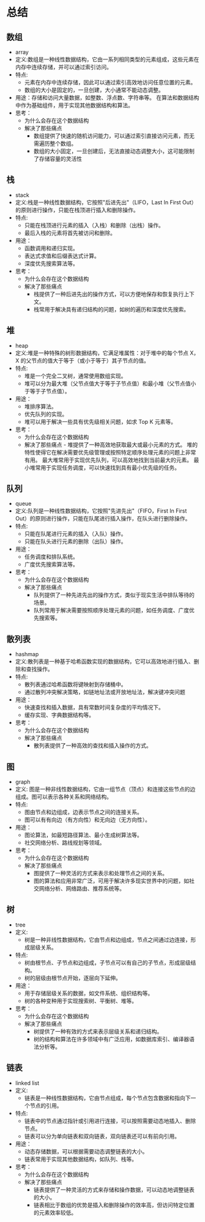 # 总结

## 数组

- array
- 定义:数组是一种线性数据结构，它由一系列相同类型的元素组成，这些元素在内存中连续存储，并可以通过索引访问。
- 特点:
  - 元素在内存中连续存储，因此可以通过索引高效地访问任意位置的元素。
  - 数组的大小是固定的，一旦创建，大小通常不能动态调整。
- 用途：存储和访问大量数据，如整数、浮点数、字符串等。
  在算法和数据结构中作为基础组件，用于实现其他数据结构和算法。
- 思考：
  - 为什么会存在这个数据结构
  - 解决了那些痛点
    - 数组提供了快速的随机访问能力，可以通过索引直接访问元素，而无需遍历整个数组。
    - 数组的大小固定，一旦创建后，无法直接动态调整大小，这可能限制了存储容量的灵活性

## 栈

- stack
- 定义:栈是一种线性数据结构，它按照"后进先出"（LIFO，Last In First Out）的原则进行操作，只能在栈顶进行插入和删除操作。
- 特点:
  - 只能在栈顶进行元素的插入（入栈）和删除（出栈）操作。
  - 最后入栈的元素将首先被访问和删除。
- 用途：
  - 函数调用和递归实现。
  - 表达式求值和后缀表达式计算。
  - 深度优先搜索算法等。
- 思考：
  - 为什么会存在这个数据结构
  - 解决了那些痛点
    - 栈提供了一种后进先出的操作方式，可以方便地保存和恢复执行上下文。
    - 栈常用于解决具有递归结构的问题，如树的遍历和深度优先搜索。

## 堆

- heap
- 定义:堆是一种特殊的树形数据结构，它满足堆属性：对于堆中的每个节点 X，X 的父节点的值大于等于（或小于等于）其子节点的值。
- 特点:
  - 堆是一个完全二叉树，通常使用数组实现。
  - 堆可以分为最大堆（父节点值大于等于子节点值）和最小堆（父节点值小于等于子节点值）。
- 用途：
  - 堆排序算法。
  - 优先队列的实现。
  - 堆可以用于解决一些具有优先级相关问题，如求 Top K 元素等。
- 思考：
  - 为什么会存在这个数据结构
  - 解决了那些痛点 - 堆提供了一种高效地获取最大或最小元素的方式。
    堆的特性使得它在解决需要优先级管理或按照特定顺序处理元素的问题上非常有用。
    最大堆常用于实现优先队列，可以高效地找到当前最大的元素。
    最小堆常用于实现任务调度，可以快速找到具有最小优先级的任务。

## 队列

- queue
- 定义:队列是一种线性数据结构，它按照"先进先出"（FIFO，First In First Out）的原则进行操作，只能在队尾进行插入操作，在队头进行删除操作。
- 特点:
  - 只能在队尾进行元素的插入（入队）操作。
  - 只能在队头进行元素的删除（出队）操作。
- 用途：
  - 任务调度和排队系统。
  - 广度优先搜索算法等。
- 思考：
  - 为什么会存在这个数据结构
  - 解决了那些痛点
    - 队列提供了一种先进先出的操作方式，类似于现实生活中排队等待的场景。
    - 队列常用于解决需要按照顺序处理元素的问题，如任务调度、广度优先搜索等。

## 散列表

- hashmap
- 定义:散列表是一种基于哈希函数实现的数据结构，它可以高效地进行插入、删除和查找操作。
- 特点:
  - 散列表通过哈希函数将键映射到存储桶中。
  - 通过散列冲突解决策略，如链地址法或开放地址法，解决键冲突问题
- 用途：
  - 快速查找和插入数据，具有常数时间复杂度的平均情况下。
  - 缓存实现、字典数据结构等。
- 思考：
  - 为什么会存在这个数据结构
  - 解决了那些痛点
    - 散列表提供了一种高效的查找和插入操作的方式。

## 图

- graph
- 定义: 图是一种非线性数据结构，它由一组节点（顶点）和连接这些节点的边组成。图可以表示各种关系和网络结构。
- 特点:
  - 图由节点和边组成，边表示节点之间的连接关系。
  - 图可以有有向边（有方向性）和无向边（无方向性）。
- 用途：
  - 图论算法，如最短路径算法、最小生成树算法等。
  - 社交网络分析、路线规划等领域。
- 思考：
  - 为什么会存在这个数据结构
  - 解决了那些痛点
    - 图提供了一种灵活的方式来表示和处理节点之间的关系。
    - 图的算法和应用非常广泛，可用于解决许多现实世界中的问题，如社交网络分析、网络路由、推荐系统等。

## 树

- tree
- 定义:
  - 树是一种非线性数据结构，它由节点和边组成，节点之间通过边连接，形成层级关系。
- 特点:
  - 树由根节点、子节点和边组成，子节点可以有自己的子节点，形成层级结构。
  - 树的层级由根节点开始，逐层向下延伸。
- 用途：
  - 用于存储层级关系的数据，如文件系统、组织结构等。
  - 树的各种变种用于实现搜索树、平衡树、堆等。
- 思考：
  - 为什么会存在这个数据结构
  - 解决了那些痛点
    - 树提供了一种有效的方式来表示层级关系和递归结构。
    - 树的结构和算法在许多领域中有广泛应用，如数据库索引、编译器语法分析等。

## 链表

- linked list
- 定义:
  - 链表是一种线性数据结构，它由节点组成，每个节点包含数据和指向下一个节点的引用。
- 特点:
  - 链表中的节点通过指针或引用进行连接，可以按照需要动态地插入、删除节点。
  - 链表可以分为单向链表和双向链表，双向链表还可以有前向引用。
- 用途：
  - 动态存储数据，可以根据需要动态调整链表的大小。
  - 链表常用于实现其他数据结构，如队列、栈等。
- 思考：
  - 为什么会存在这个数据结构
  - 解决了那些痛点
    - 链表提供了一种灵活的方式来存储和操作数据，可以动态地调整链表的大小。
    - 链表相比于数组的优势是插入和删除操作的效率高，但访问特定位置的元素效率较低。
